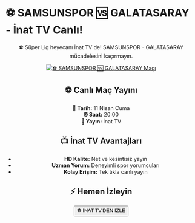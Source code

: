 <h1>⚽️ SAMSUNSPOR 🆚 GALATASARAY - İnat TV Canlı!</h1>

<center>
  <div class="content">
    <section id="samsun-galatasaray">
      <p>⚽️ Süper Lig heyecanı İnat TV'de! SAMSUNSPOR - GALATASARAY mücadelesini kaçırmayın.</p>
      <a href="https://canlimacinizle.blogspot.com/" title="⚽️ SAMSUNSPOR 🆚 GALATASARAY Canlı İzle" target="_blank">
        <img src="https://i.ibb.co/5K7Ks6w/zzzz3.gif" alt="⚽️ SAMSUNSPOR 🆚 GALATASARAY Maçı">
      </a>
      <p>
        <h2>⚽️ Canlı Maç Yayını</h2>
        <strong>📅 Tarih:</strong> 11 Nisan Cuma<br>
        <strong>⏰ Saat:</strong> 20:00<br>
        <strong>📡 Yayın:</strong> İnat TV
      </p>
    </section>
    <section id="neden-inattv">
      <h2>📺 İnat TV Avantajları</h2>
      <ul>
        <li><strong>HD Kalite:</strong> Net ve kesintisiz yayın</li>
        <li><strong>Uzman Yorum:</strong> Deneyimli spor yorumcuları</li>
        <li><strong>Kolay Erişim:</strong> Tek tıkla canlı yayın</li>
      </ul>
    </section>
    <section id="canli-mac-linki">
      <h2>⚡ Hemen İzleyin</h2>
      <a href="https://canlimacinizle.blogspot.com/" target="_blank">
        <button>⚽️ İNAT TV'DEN İZLE</button>
      </a>
    </section>
  </div>
</center>
